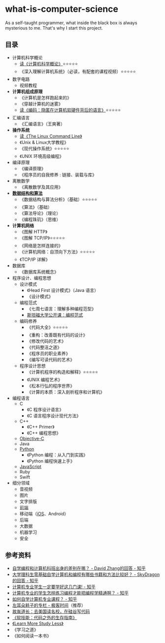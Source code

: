 # what-is-computer-science
As a self-taught programmer, what inside the black box is always mysterious to me. That's why I start this project. 

## 目录
- 计算机科学概论
  - [读《计算机科学概论》](https://github.com/ShannonChenCHN/what-is-computer-science/issues/1)⭐️⭐️⭐️⭐️⭐️
  - 《深入理解计算机系统》（必读，有配套的课程视频）⭐️⭐️⭐️⭐️⭐️
- 数字电路
  - 视频教程
- **计算机组成原理**
  - 《计算机是怎样跑起来的》
  - 《穿越计算机的迷雾》
  - [读《编码：隐匿在计算机软硬件背后的语言》](https://github.com/ShannonChenCHN/what-is-computer-science/issues/4)⭐️⭐️⭐️⭐️⭐️
- 汇编语言
  - 《汇编语言》（王爽著）
- **操作系统**
  - [读《The Linux Command Line》](https://github.com/ShannonChenCHN/what-is-computer-science/issues/3)
  - 《Unix & Linux大学教程》
  - 《现代操作系统》⭐️⭐️⭐️⭐️⭐️
  - 《UNIX 环境高级编程》
- 编译原理
  - 《编译原理》
  - 《程序员的自我修养 : 链接、装载与库》
- 离散数学
  - 《离散数学及其应用》
- **[数据结构和算法](https://github.com/ShannonChenCHN/algorithm-and-data-structure)**
  - 《数据结构与算法分析》（基础）⭐️⭐️⭐️⭐️⭐️
  - 《算法》（基础）
  - 《算法导论》（理论）
  - 《编程珠玑》（思维）
- **计算机网络**
  - 《图解 HTTP》
  - 《图解 TCP/IP》⭐️⭐️⭐️⭐️⭐️
  - 《网络是怎样连接的》
  - 《计算机网络：自顶向下方法》⭐️⭐️⭐️⭐️⭐️
  - 《TCP/IP 详解》
- 数据库
  - 《数据库系统概念》
- 程序设计、编程思想
  - 设计模式
    - 《Head First 设计模式》（Java 语言）
    - 《设计模式》
  - 编程范式
    - 《七周七语言：理解多种编程范型》
    - [斯坦福大学公开课：编程范式](http://open.163.com/special/opencourse/paradigms.html)
  - 编码修养
    - 《代码大全》⭐️⭐️⭐️⭐️⭐️
    - 《重构：改善既有代码的设计》
    - 《修改代码的艺术》
    - 《代码整洁之道》
    - 《程序员的职业素养》
    - 《编写可读代码的艺术》
  - 程序设计思想
    - 《计算机程序的构造和解释》⭐️⭐️⭐️⭐️⭐️
    - 《UNIX 编程艺术》
    - 《松本行弘的程序世界》
    - 《计算的本质：深入剖析程序和计算机》
- 编程语言
  - C
    - 《C 程序设计语言》
    - 《C 语言程序设计现代方法》
  - C++
    - 《C++ Primer》
    - 《C++ 编程思想》
  - [Objective-C](https://github.com/ShannonChenCHN/iOSLevelingUp/issues/39)
  - Java
  - [Python](https://github.com/ShannonChenCHN/APythonTour)
    - 《Python 编程：从入门到实践》
    - 《Python 编程快速上手》
  - [JavaScript](https://github.com/ShannonChenCHN/AFrontEndWebDevTour/blob/master/learning-notes/JavaScript-learning-notes.md)
  - Ruby
  - Swift
- 细分领域
  - 音视频
  - 图片
  - 文字排版
  - [前端](https://github.com/ShannonChenCHN/AFrontEndWebDevTour)
  - 移动端（[iOS](https://github.com/ShannonChenCHN/iOSLevelingUp)、Android）
  - 后端
  - 大数据
  - 机器学习
  - 安全
  
  
## 参考资料
- [自学编程和计算机科班出身的差别在哪？ - David Zhang的回答 - 知乎](https://www.zhihu.com/question/67948916/answer/259965694)
- [大学理科生零基础自学计算机和编程有哪些书籍和方法比较好？ - SkyDragon的回答 - 知乎](https://www.zhihu.com/question/39512272/answer/81785112])
- [计算机专业学生一定要学好这几门课! - 知乎](https://zhuanlan.zhihu.com/p/36036331)
- [计算机专业的学生怎样练习编程才能把编程学精通啊？ - 知乎](https://www.zhihu.com/question/263445600)
- [如何自学计算机专业课程？ - 知乎](https://zhuanlan.zhihu.com/p/26804195)
- [左耳朵耗子的专栏 - 极客时间](https://time.geekbang.org/column/intro/48?code=VznxDnLQDX-vI3YOLFe1sRcB9fN-BYi8QhSJmMATsys%3D)（推荐）
- [故胤道长：去美国读名校，在硅谷写代码](http://m.quzhiboapp.com/?#!/intro/108?liveId=295%20%EF%BD%9E)
- [《软技能：代码之外的生存指南》](https://book.douban.com/subject/26835090/)
- [《Learn More Study Less》](https://book.douban.com/subject/11603298/)
- 《学习之道》
- 《如何阅读一本书》
